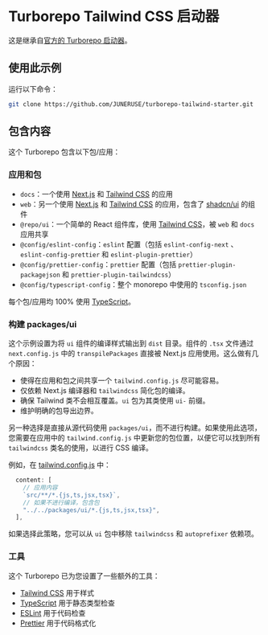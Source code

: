 # Turborepo Tailwind CSS 启动器

这是继承自[官方的 Turborepo 启动器](https://github.com/vercel/turbo/tree/main/examples/with-tailwind)。

## 使用此示例

运行以下命令：

```sh
git clone https://github.com/JUNERUSE/turborepo-tailwind-starter.git
```

## 包含内容

这个 Turborepo 包含以下包/应用：

### 应用和包

- `docs`：一个使用 [Next.js](https://nextjs.org/) 和 [Tailwind CSS](https://tailwindcss.com/) 的应用
- `web`：另一个使用 [Next.js](https://nextjs.org/) 和 [Tailwind CSS](https://tailwindcss.com/) 的应用，包含了 [shadcn/ui](https://ui.shadcn.com/) 的组件
- `@repo/ui`：一个简单的 React 组件库，使用 [Tailwind CSS](https://tailwindcss.com/)，被 `web` 和 `docs` 应用共享
- `@config/eslint-config`：`eslint` 配置（包括 `eslint-config-next` 、 `eslint-config-prettier` 和 `eslint-plugin-prettier`）
- `@config/prettier-config`：`prettier` 配置（包括 `prettier-plugin-packagejson` 和 `prettier-plugin-tailwindcss`）
- `@config/typescript-config`：整个 monorepo 中使用的 `tsconfig.json`

每个包/应用均 100% 使用 [TypeScript](https://www.typescriptlang.org/)。

### 构建 packages/ui

这个示例设置为将 `ui` 组件的编译样式输出到 `dist` 目录。组件的 `.tsx` 文件通过 `next.config.js` 中的 `transpilePackages` 直接被 Next.js 应用使用。这么做有几个原因：

- 使得在应用和包之间共享一个 `tailwind.config.js` 尽可能容易。
- 仅依赖 Next.js 编译器和 `tailwindcss` 简化包的编译。
- 确保 Tailwind 类不会相互覆盖。`ui` 包为其类使用 `ui-` 前缀。
- 维护明确的包导出边界。

另一种选择是直接从源代码使用 `packages/ui`，而不进行构建。如果使用此选项，您需要在应用中的 `tailwind.config.js` 中更新您的包位置，以便它可以找到所有 `tailwindcss` 类名的使用，以进行 CSS 编译。

例如，在 [tailwind.config.js](packages/tailwind-config/tailwind.config.js) 中：

```js
  content: [
    // 应用内容
    `src/**/*.{js,ts,jsx,tsx}`,
    // 如果不进行编译，包含包
    "../../packages/ui/*.{js,ts,jsx,tsx}",
  ],
```

如果选择此策略，您可以从 `ui` 包中移除 `tailwindcss` 和 `autoprefixer` 依赖项。

### 工具

这个 Turborepo 已为您设置了一些额外的工具：

- [Tailwind CSS](https://tailwindcss.com/) 用于样式
- [TypeScript](https://www.typescriptlang.org/) 用于静态类型检查
- [ESLint](https://eslint.org/) 用于代码检查
- [Prettier](https://prettier.io) 用于代码格式化
